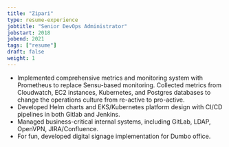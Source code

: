 ```yaml
---
title: "Zipari"
type: resume-experience
jobtitle: "Senior DevOps Administrator"
jobstart: 2018
jobend: 2021
tags: ["resume"]
draft: false
weight: 1
---
```

* Implemented comprehensive metrics and monitoring system with Prometheus to replace Sensu-based monitoring.  Collected metrics from Cloudwatch, EC2 instances, Kubernetes, and Postgres databases to change the operations culture from re-active to pro-active.
* Developed Helm charts and EKS/Kubernetes platform design with CI/CD pipelines in both Gitlab and Jenkins.
* Managed business-critical internal systems, including GitLab, LDAP, OpenVPN, JIRA/Confluence.
* For fun, developed digital signage implementation for Dumbo office.


